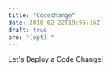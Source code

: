```yaml
---
title: "Codechange"
date: 2018-02-22T19:55:16Z
draft: true
pre: "(opt) "
---
```


Let's Deploy a Code Change!


